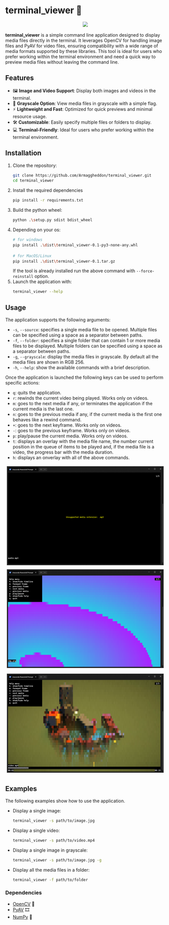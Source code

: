 # terminal_viewer 🎥 

<div align="center">
	<img src="./docs/terminal_viewer_anim_op.gif">
</div>

**terminal_viewer** is a simple command line application designed to display media files directly in the terminal. It leverages OpenCV for handling image files and PyAV for video files, ensuring compatibility with a wide range of media formats supported by these libraries. This tool is ideal for users who prefer working within the terminal environment and need a quick way to preview media files without leaving the command line.

## Features
- 🖼️ **Image and Video Support**: Display both images and videos in the terminal.
- 🎨 **Grayscale Option**: View media files in grayscale with a simple flag.
- ⚡ **Lightweight and Fast**: Optimized for quick previews and minimal resource usage.
- 🛠️ **Customizable**: Easily specify multiple files or folders to display.
- 💻 **Terminal-Friendly**: Ideal for users who prefer working within the terminal environment.


## Installation
1. Clone the repository: 
    ``` bash
    git clone https://github.com/Armaggheddon/terminal_viewer.git
    cd terminal_viewer
    ```
1. Install the required dependencies
    ```bash
    pip install -r requirements.txt
    ```
1. Build the python wheel:
    ``` bash
    python .\setup.py sdist bdist_wheel
    ```
1. Depending on your os:
    ``` bash
    # for windows
    pip install .\dist\terminal_viewer-0.1-py3-none-any.whl

    # for MacOS/Linux
    pip install .\dist\terminal_viewer-0.1.tar.gz
    ```
    If the tool is already installed run the above command with `--force-reinstall` option.
1. Launch the application with:
    ```bash
    terminal_viewer --help
    ```

## Usage
The application supports the following arguments:
- `-s`, `--source`: specifies a single media file to be opened. Multiple files can be specified using a space as a separator between paths.
- `-f`, `--folder`: specifies a single folder that can contain 1 or more media files to be displayed. Multiple folders can be specified using a space as a separator between paths.
- `-g`, `--grayscale`: display the media files in grayscale. By default all the media files are shown in RGB 256. 
- `-h`, `--help`: show the available commands with a brief description.

Once the application is launched the following keys can be used to perform specific actions:
- `q`: quits the application.
- `r`: rewinds the current video being played. Works only on videos.
- `m`: goes to the next media if any, or terminates the application if the current media is the last one.
- `n`: goes to the previous media if any, if the current media is the first one behaves like a rewind command. 
- `+`: goes to the next keyframe. Works only on videos.
- `-`: goes to the previous keyframe. Works only on videos.
- `p`: play/pause the current media. Works only on videos. 
- `t`: displays an overlay with the media file name, the number current position in the queue of items to be played and, if the media file is a video, the progress bar with the media duration.
- `h`: displays an onverlay with all of the above commands.

<div style="display: flex; flex-wrap: wrap; justify-content: center;">
    <div style="flex: 1; min-width: 300px; margin: 5px;">
        <img src="./docs/unsupported_media.png" alt="Unsupported media" style="width: 100%;">
    </div>
    <div style="flex: 1; min-width: 300px; margin: 5px;">
        <img src="./docs/img_display.png" alt="Image display" style="width: 100%;">
    </div>
</div>
<div style="display: flex; justify-content: center; margin-top: 5px;">
    <div style="flex: 1; min-width: 300px; margin: 5px;">
        <img src="./docs/video_display.png" alt="Video display" style="width: 100%;">
    </div>
</div>

## Examples
The following examples show how to use the application.

- Display a single image:
    ```bash
    terminal_viewer -s path/to/image.jpg
    ```
- Display a single video:
    ```bash
    terminal_viewer -s path/to/video.mp4
    ```
- Display a single image in grayscale:
    ```bash
    terminal_viewer -s path/to/image.jpg -g
    ```
- Display all the media files in a folder:
    ```bash
    terminal_viewer -f path/to/folder
    ```

### Dependencies

- [OpenCV](https://github.com/opencv/opencv) 📸
- [PyAV](https://github.com/PyAV-Org/PyAV) 🎞️
- [NumPy](https://github.com/numpy/numpy) 🔢